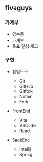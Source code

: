 ## fiveguys

### 가계부
* 영수증
* 가계부
* 목표 달성 체크

### 구현
* 협업도구
    - Git
    - GitHub
    - Gitfork
    - Notion
    - Fork

* FrontEnd
    - Vite
    - VSCode
    - React

* BackEnd
    - Intellij
    - Spring

